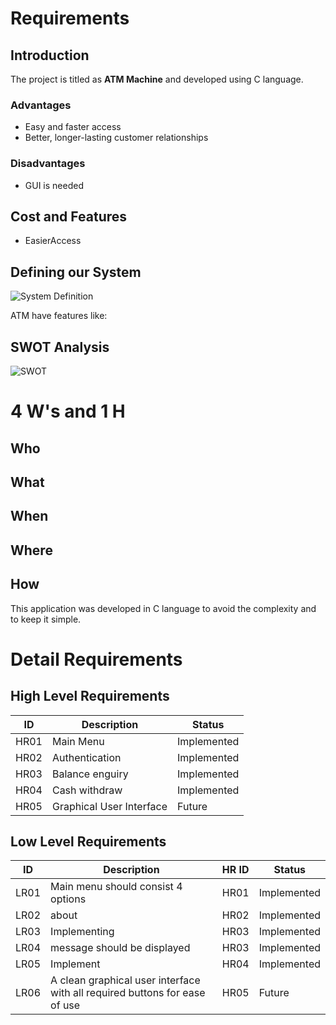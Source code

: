 # Requirements

 ## Introduction

The project is titled as **ATM Machine** and developed using C language. 


### Advantages

 - Easy and faster access 
 - Better, longer-lasting customer relationships
 
 ### Disadvantages
 - GUI is needed
 
## Cost and Features
 - EasierAccess
 

##  Defining our System

![System Definition](https://github.com/Thotakura-Bhavya/Stepin_ATM_miniproject/blob/59113ea2d87532eec3f8ac1d8a16a551c6b7eed4/1_Requirements/atm.jpg)

 ATM have features like:
 

## SWOT Analysis
![SWOT](https://github.com/Thotakura-Bhavya/Stepin_ATM_miniproject/blob/59113ea2d87532eec3f8ac1d8a16a551c6b7eed4/1_Requirements/atm.jpg)


# 4 W's and 1 H

## Who


## What


## When



## Where



## How

This application was developed in C language to avoid the complexity and to keep it simple. 


# Detail Requirements

## High Level Requirements
| ID | Description | Status |
|--|--|--|
| HR01 |Main Menu  | Implemented |
| HR02 | Authentication | Implemented |
| HR03 | Balance enguiry |  Implemented |
| HR04 | Cash withdraw |  Implemented |
| HR05 | Graphical User Interface | Future |


## Low Level Requirements 

| ID | Description | HR ID | Status |
|--|--|--|--|
| LR01 |Main menu should consist 4 options  | HR01| Implemented |
| LR02 | about | HR02| Implemented |
 LR03 | Implementing  | HR03| Implemented |
| LR04 | message should be displayed | HR03| Implemented |
| LR05 |Implement | HR04| Implemented |
| LR06 |A clean graphical user interface with all required buttons for ease of use  | HR05| Future |
